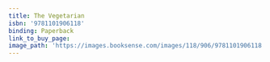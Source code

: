 ```yaml
---
title: The Vegetarian
isbn: '9781101906118'
binding: Paperback
link_to_buy_page:
image_path: 'https://images.booksense.com/images/118/906/9781101906118.jpg'
---
```



